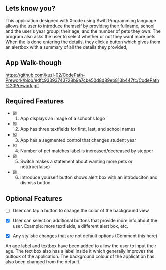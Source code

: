 
## Lets know you?

This application designed with Xcode using Swift Programming language allows the user to introduce themself by providing their fullname, school and the user's year group, their age, and the number of pets they own. The program also asks the user to select whether or not they want more pets. When the is done entering the details, they click a button which gives them an alertbox with a summary of all the details they provided,

## App Walk-though

https://github.com/kuzi-02/CodePath-Prework/blob/edfc93393743728b9a7cbe50d8d89eb813b447fc/CodePath%20Prework.gif

## Required Features

- [x] 1. App displays an image of a school's logo
- [x] 2. App has three textfields for first, last, and school names
- [x] 3. App has a segmented control that changes student year
- [x] 4. Number of pet matches label is increased/decreased by stepper
- [x] 5. Switch makes a statement about wanting more pets or not(true/false) 
- [x] 6. Introduce yourself button shows alert box with an introduciton and dismiss button

## Optional Features

- [ ] User can tap a button to change the color of the background view
- [x] User can select on additional buttons that provide more info about the user. Example: more textfields, a different alert box, etc.
- [x] Any stylistic changes that are not default options (Comment this here)


An age label and textbox have been added to allow the user to input their age. The text box also has a label inside it which generally improves the outlook of the application.
The background colour of the application has also been changed from the default.
